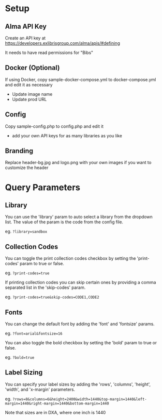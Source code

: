 # Setup

## Alma API Key

Create an API key at https://developers.exlibrisgroup.com/alma/apis/#defining

It needs to have read permissions for "Bibs"

## Docker (Optional)

If using Docker, copy sample-docker-compose.yml to docker-compose.yml and edit it as necessary
- Update image name
- Update prod URL

## Config

Copy sample-config.php to config.php and edit it
- add your own API keys for as many libraries as you like

## Branding

Replace header-bg.jpg and logo.png with your own images if you want to customize the header

# Query Parameters

## Library

You can use the 'library' param to auto select a library from the dropdown list. The value of the param is the code from the config file.

eg. `?library=sandbox`
 
## Collection Codes

You can toggle the print collection codes checkbox by setting the 'print-codes' param to true or false.

eg. `?print-codes=true`

If printing collection codes you can skip certain ones by providing a comma separated list in the 'skip-codes' param.

eg. `?print-codes=true&skip-codes=CODE1,CODE2`

## Fonts

You can change the default font by adding the 'font' and 'fontsize' params.

eg. `?font=arial&fontsize=16`

You can also toggle the bold checkbox by setting the 'bold' param to true or false.

eg. `?bold=true`

## Label Sizing

You can specify your label sizes by adding the 'rows', 'columns', 'height', 'width', and 'x-margin' parameters.

eg. `?rows=8&columns=6&height=2400&width=1440&top-margin=1440&left-margin=1440&right-margin=1440&bottom-margin=1440`

Note that sizes are in DXA, where one inch is 1440
